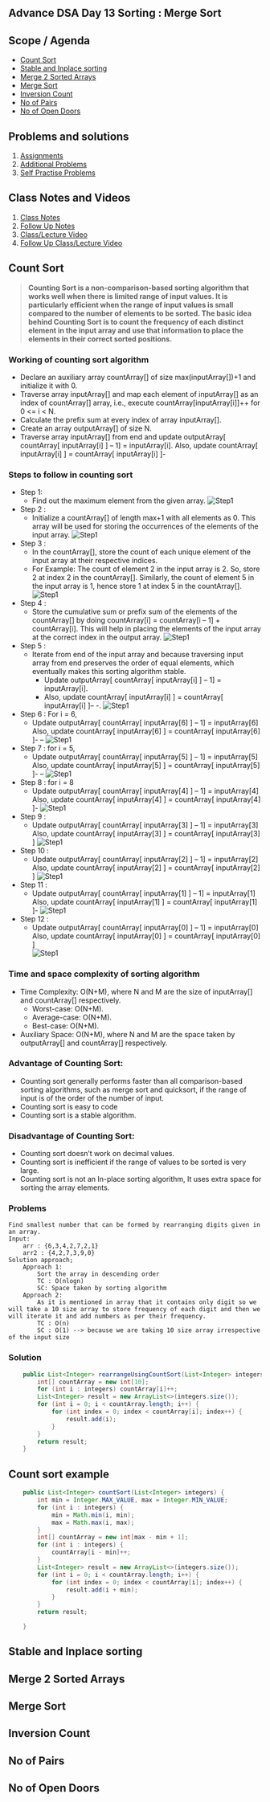 ## Advance DSA Day 13 Sorting : Merge Sort

## Scope / Agenda
- [Count Sort](#count-sort)
- [Stable and Inplace sorting](#stable-and-inplace-sorting)
- [Merge 2 Sorted Arrays](#merge-2-sorted-arrays)
- [Merge Sort](#merge-sort)
- [Inversion Count](#inversion-count)
- [No of Pairs](#no-of-pairs)
- [No of Open Doors](#no-of-open-doors)

## Problems and solutions

1. [Assignments]()
2. [Additional Problems]()
3. [Self Practise Problems]()

## Class Notes and Videos

1. [Class Notes](../../../class_Notes/Advance%20DSA%20Notes/13.%20Sorting%20Merge%20Sort.pdf)
2. [Follow Up Notes](../../../class_Notes/Advance%20DSA%20Notes/13.%20Sorting%20Merge%20Sort%20Follow%20Up.pdf)
3. [Class/Lecture Video](https://youtu.be/vMzX_cpGeN0)
4. [Follow Up Class/Lecture Video](https://youtu.be/YhIp0-mBorE)

## Count Sort
>**Counting Sort is a non-comparison-based sorting algorithm that works well when there is limited range of input values. It is particularly efficient when the range of input values is small compared to the number of elements to be sorted. The basic idea behind Counting Sort is to count the frequency of each distinct element in the input array and use that information to place the elements in their correct sorted positions.**
### Working of counting sort algorithm
- Declare an auxiliary array countArray[] of size max(inputArray[])+1 and initialize it with 0.
- Traverse array inputArray[] and map each element of inputArray[] as an index of countArray[] array, i.e., execute countArray[inputArray[i]]++ for 0 <= i < N.
- Calculate the prefix sum at every index of array inputArray[].
- Create an array outputArray[] of size N.
- Traverse array inputArray[] from end and update outputArray[ countArray[ inputArray[i] ] – 1] = inputArray[i]. Also, update countArray[ inputArray[i] ] = countArray[ inputArray[i] ]- 

### Steps to follow in counting sort
- Step 1:
    * Find out the maximum element from the given array.
        ![Step1](../../../images/1.png)
- Step 2 :
    * Initialize a countArray[] of length max+1 with all elements as 0. This array will be used for storing the occurrences of the elements of the input array.
        ![Step1](../../../images/2.png)
- Step 3 :
    * In the countArray[], store the count of each unique element of the input array at their respective indices.
    * For Example: The count of element 2 in the input array is 2. So, store 2 at index 2 in the countArray[]. Similarly, the count of element 5 in the input array is 1, hence store 1 at index 5 in the countArray[].
        ![Step1](../../../images/3.png)
- Step 4 :
    * Store the cumulative sum or prefix sum of the elements of the countArray[] by doing countArray[i] = countArray[i – 1] + countArray[i]. This will help in placing the elements of the input array at the correct index in the output array.
        ![Step1](../../../images/4.png)
- Step 5 :
    * Iterate from end of the input array and because traversing input array from end preserves the order of equal elements, which eventually makes this sorting algorithm stable.
        - Update outputArray[ countArray[ inputArray[i] ] – 1] = inputArray[i].
        - Also, update countArray[ inputArray[i] ] = countArray[ inputArray[i] ]– -. 
        ![Step1](../../../images/5.png)
- Step 6 : For i = 6,
    * Update outputArray[ countArray[ inputArray[6] ] – 1] = inputArray[6]
Also, update countArray[ inputArray[6] ] = countArray[ inputArray[6] ]- –
        ![Step1](../../../images/6.png)
- Step 7 : for i = 5,
    * Update outputArray[ countArray[ inputArray[5] ] – 1] = inputArray[5]
Also, update countArray[ inputArray[5] ] = countArray[ inputArray[5] ]- –
        ![Step1](../../../images/7.png)
- Step 8 : for i = 8
    * Update outputArray[ countArray[ inputArray[4] ] – 1] = inputArray[4]
Also, update countArray[ inputArray[4] ] = countArray[ inputArray[4] ]- 
        ![Step1](../../../images/8.png)
- Step 9 :
    *   Update outputArray[ countArray[ inputArray[3] ] – 1] = inputArray[3]
Also, update countArray[ inputArray[3] ] = countArray[ inputArray[3] ]
        ![Step1](../../../images/9.png)
- Step 10 :
    *  Update outputArray[ countArray[ inputArray[2] ] – 1] = inputArray[2]
Also, update countArray[ inputArray[2] ] = countArray[ inputArray[2] ]
        ![Step1](../../../images/10.png)
- Step 11 :
    * Update outputArray[ countArray[ inputArray[1] ] – 1] = inputArray[1]
Also, update countArray[ inputArray[1] ] = countArray[ inputArray[1] ]-
        ![Step1](../../../images/11.png)
- Step 12 :
    *  Update outputArray[ countArray[ inputArray[0] ] – 1] = inputArray[0]
Also, update countArray[ inputArray[0] ] = countArray[ inputArray[0] ]  
        ![Step1](../../../images/12.png)

### Time and space complexity of sorting algorithm
* Time Complexity: O(N+M), where N and M are the size of inputArray[] and countArray[] respectively.
    - Worst-case: O(N+M).
    - Average-case: O(N+M).
    - Best-case: O(N+M).
* Auxiliary Space: O(N+M), where N and M are the space taken by outputArray[] and countArray[] respectively.

### Advantage of Counting Sort:
* Counting sort generally performs faster than all comparison-based sorting algorithms, such as merge sort and quicksort, if the range of input is of the order of the number of input.
* Counting sort is easy to code
* Counting sort is a stable algorithm.
### Disadvantage of Counting Sort:
* Counting sort doesn’t work on decimal values.
* Counting sort is inefficient if the range of values to be sorted is very large.
* Counting sort is not an In-place sorting algorithm, It uses extra space for sorting the array elements.

### Problems
    Find smallest number that can be formed by rearranging digits given in an array.
    Input:
        arr : {6,3,4,2,7,2,1}
        arr2 : {4,2,7,3,9,0}
    Solution approach;
        Approach 1:
            Sort the array in descending order
            TC : O(nlogn)
            SC: Space taken by sorting algorithm
        Approach 2:
            As it is mentioned in array that it contains only digit so we will take a 10 size array to store frequency of each digit and then we will iterate it and add numbers as per their frequency.
            TC : O(n)
            SC : O(1) --> because we are taking 10 size array irrespective of the input size
### Solution
```java
    public List<Integer> rearrangeUsingCountSort(List<Integer> integers) {
        int[] countArray = new int[10];
        for (int i : integers) countArray[i]++;
        List<Integer> result = new ArrayList<>(integers.size());
        for (int i = 0; i < countArray.length; i++) {
            for (int index = 0; index < countArray[i]; index++) {
                result.add(i);
            }
        }
        return result;
    }
```
## Count sort example
```java
    public List<Integer> countSort(List<Integer> integers) {
        int min = Integer.MAX_VALUE, max = Integer.MIN_VALUE;
        for (int i : integers) {
            min = Math.min(i, min);
            max = Math.max(i, max);
        }
        int[] countArray = new int[max - min + 1];
        for (int i : integers) {
            countArray[i - min]++;
        }
        List<Integer> result = new ArrayList<>(integers.size());
        for (int i = 0; i < countArray.length; i++) {
            for (int index = 0; index < countArray[i]; index++) {
                result.add(i + min);
            }
        }
        return result;

    }
```
## Stable and Inplace sorting
## Merge 2 Sorted Arrays
## Merge Sort	
## Inversion Count
## No of Pairs
## No of Open Doors